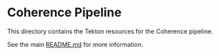 # Coherence Pipeline

This directory contains the Tekton resources for the Coherence pipeline.

See the main [README.md](../README.md) for more information.
